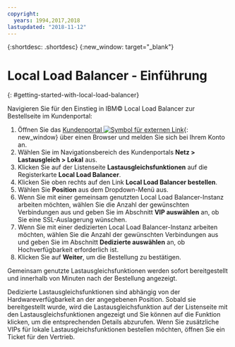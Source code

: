 ```yaml
---
copyright:
  years: 1994,2017,2018
lastupdated: "2018-11-12"
---
```


{:shortdesc: .shortdesc}
{:new_window: target="_blank"}

# Local Load Balancer - Einführung
{: #getting-started-with-local-load-balancer}

Navigieren Sie für den Einstieg in IBM© Local Load Balancer zur Bestellseite im Kundenportal:

1. Öffnen Sie das [Kundenportal ![Symbol für externen Link](../../icons/launch-glyph.svg "Symbol für externen Link")](https://control.softlayer.com/){: new_window} über einen Browser und melden Sie sich bei Ihrem Konto an.
2. Wählen Sie im Navigationsbereich des Kundenportals **Netz > Lastausgleich > Lokal** aus.
3. Klicken Sie auf der Listenseite **Lastausgleichsfunktionen** auf die Registerkarte **Local Load Balancer**.
4. Klicken Sie oben rechts auf den Link **Local Load Balancer bestellen**.
5. Wählen Sie **Position** aus dem Dropdown-Menü aus.
6. Wenn Sie mit einer gemeinsam genutzten Local Load Balancer-Instanz arbeiten möchten, wählen Sie die Anzahl der gewünschten Verbindungen aus und geben Sie im Abschnitt **VIP auswählen** an, ob Sie eine SSL-Auslagerung wünschen.
7. Wenn Sie mit einer dedizierten Local Load Balancer-Instanz arbeiten möchten, wählen Sie die Anzahl der gewünschten Verbindungen aus und geben Sie im Abschnitt **Dedizierte auswählen** an, ob Hochverfügbarkeit erforderlich ist.
8. Klicken Sie auf **Weiter**, um die Bestellung zu bestätigen.

Gemeinsam genutzte Lastausgleichsfunktionen werden sofort bereitgestellt und innerhalb von Minuten nach der Bestellung angezeigt. 

Dedizierte Lastausgleichsfunktionen sind abhängig von der Hardwareverfügbarkeit an der angegebenen Position. Sobald sie bereitgestellt wurde, wird die Lastausgleichsfunktion auf der Listenseite mit den Lastausgleichsfunktionen angezeigt und Sie können auf die Funktion klicken, um die entsprechenden Details abzurufen. Wenn Sie zusätzliche VIPs für lokale Lastausgleichsfunktionen bestellen möchten, öffnen Sie ein Ticket für den Vertrieb. 
